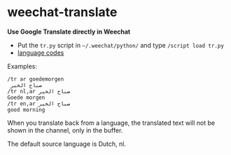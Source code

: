 # weechat-translate

**Use Google Translate directly in Weechat**

* Put the ```tr.py``` script in ```~/.weechat/python/``` and type ```/script load tr.py```
* [language codes](https://sites.google.com/site/tomihasa/google-language-codes)

Examples:

```
/tr ar goedemorgen
 صباح الخير
/tr nl,ar صباح الخير
Goede morgen
/tr en,ar صباح الخير
good morning
```

When you translate back from a language, the translated text will not be shown in the channel, only in the buffer.

The default source language is Dutch, nl.
